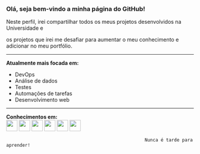 ### Olá, seja bem-vindo a minha página do GitHub!  

Neste perfil, irei compartilhar todos os meus projetos desenvolvidos na Universidade e 

os projetos que irei me desafiar para aumentar o meu conhecimento e adicionar no meu portfólio.

-------------------------------------------------------------------------------------
**Atualmente mais focada em:**

- DevOps 
- Análise de dados
- Testes 
- Automações de tarefas 
- Desenvolvimento web
--------------------------------------------------------------------------------------

**Conhecimentos em:<br>**
<img width='30' height='30' src="https://cdn.jsdelivr.net/gh/devicons/devicon/icons/c/c-original.svg" />
<img width='30' height='30' src="https://cdn.jsdelivr.net/gh/devicons/devicon/icons/python/python-original.svg" />
<img width='30' height='30' src="https://cdn.jsdelivr.net/gh/devicons/devicon/icons/javascript/javascript-original.svg" />
<img width='30' height='30' src="https://cdn.jsdelivr.net/gh/devicons/devicon/icons/html5/html5-original.svg" />
<img width='30' height='30' src="https://cdn.jsdelivr.net/gh/devicons/devicon/icons/css3/css3-original.svg" />
<img width='30' height='30' src="https://cdn.jsdelivr.net/gh/devicons/devicon/icons/bootstrap/bootstrap-original.svg" /> 



                                                        Nunca é tarde para aprender!

<!--
**NaatyG/NaatyG** is a ✨ _special_ ✨ repository because its `README.md` (this file) appears on your GitHub profile.

Here are some ideas to get you started:

- 🔭 I’m currently working on ...
- 🌱 I’m currently learning ...
- 👯 I’m looking to collaborate on ...
- 🤔 I’m looking for help with ...
- 💬 Ask me about ...
- 📫 How to reach me: ...
- 😄 Pronouns: ...
- ⚡ Fun fact: ...
-->
